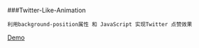 ###Twitter-Like-Animation

	利用background-position属性 和 JavaScript 实现Twitter 点赞效果	
<a href="https://liul0703.github.io/task/Twitter-Like-Animation/Twitter_Like.html">Demo</a>
